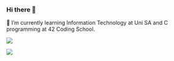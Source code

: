 ### Hi there 👋
🌱 I’m currently learning Information Technology at Uni SA and C programming at 42 Coding School.

![](https://github-readme-stats.vercel.app/api?username=Nancy0011)

![](https://github-readme-stats.vercel.app/api?username=nancy0011&theme=dark)



<!--
**Nancy0011/Nancy0011** is a ✨ _special_ ✨ repository because its `README.md` (this file) appears on your GitHub profile.

Here are some ideas to get you started:

- 🌱 I’m currently learning Information Technology at Uni SA and C programming at 42 Coding School.
- 👯 I’m looking to collaborate on ...
- 🤔 I’m looking for help with ...
- 💬 Ask me about ...
- 📫 How to reach me: ...
- 😄 Pronouns: ...
- ⚡ Fun fact: ...
-->
